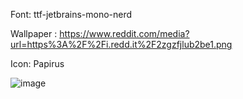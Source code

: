 
Font: ttf-jetbrains-mono-nerd

Wallpaper : https://www.reddit.com/media?url=https%3A%2F%2Fi.redd.it%2F2zgzfjlub2be1.png

Icon: Papirus

![image](https://github.com/user-attachments/assets/7a94022c-13c7-4aa1-862a-df9b1cdd9237)



